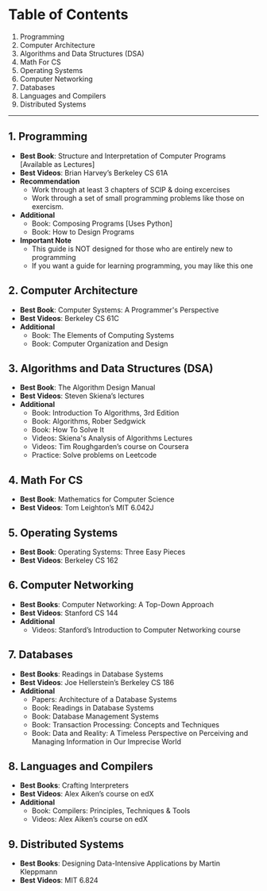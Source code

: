 # Table of Contents 

1. Programming 
2. Computer Architecture
3. Algorithms and Data Structures (DSA)
4. Math For CS 
5. Operating Systems 
6. Computer Networking 
7. Databases 
8. Languages and Compilers 
9. Distributed Systems 

--- 

## 1. Programming 
   - **Best Book**: Structure and Interpretation of Computer Programs [Available as Lectures]
   - **Best Videos**: Brian Harvey’s Berkeley CS 61A
   - **Recommendation**
      - Work through at least 3 chapters of SCIP & doing excercises 
      - Work through a set of small programming problems like those on exercism.
   - **Additional**
      - Book: Composing Programs [Uses Python]
      - Book:  How to Design Programs
   - **Important Note**
      - This guide is NOT designed for those who are entirely new to programming
      - If you want a guide for learning programming, you may like this one
## 2. Computer Architecture
   - **Best Book**: Computer Systems: A Programmer's Perspective
   - **Best Videos**: Berkeley CS 61C
   - **Additional**
     - Book: The Elements of Computing Systems
     - Book: Computer Organization and Design
## 3. Algorithms and Data Structures (DSA)
   - **Best Book**: The Algorithm Design Manual
   - **Best Videos**: Steven Skiena’s lectures
   - **Additional**
      - Book: Introduction To Algorithms, 3rd Edition
      - Book: Algorithms, Rober Sedgwick
      - Book: How To Solve It 
      - Videos: Skiena's Analysis of Algorithms Lectures
      - Videos: Tim Roughgarden’s course on Coursera 
      - Practice: Solve problems on Leetcode
## 4. Math For CS 
   - **Best Book**: Mathematics for Computer Science
   - **Best Videos**: Tom Leighton’s MIT 6.042J
## 5. Operating Systems 
   - **Best Book**: Operating Systems: Three Easy Pieces
   - **Best Videos**: Berkeley CS 162
## 6. Computer Networking 
   - **Best Books**: Computer Networking: A Top-Down Approach
   - **Best Videos**: Stanford CS 144
   - **Additional**
      - Videos: Stanford’s Introduction to Computer Networking course
## 7. Databases
   - **Best Books**: Readings in Database Systems
   - **Best Videos**: Joe Hellerstein’s Berkeley CS 186
   - **Additional**
      - Papers: Architecture of a Database Systems
      - Book: Readings in Database Systems
      - Book: Database Management Systems
      - Book: Transaction Processing: Concepts and Techniques
      - Book: Data and Reality: A Timeless Perspective on Perceiving and Managing Information in Our Imprecise World
## 8. Languages and Compilers
   - **Best Books**: Crafting Interpreters
   - **Best Videos**: Alex Aiken’s course on edX
   - **Additional**
      - Book:  Compilers: Principles, Techniques & Tools
      - Videos: Alex Aiken’s course on edX
## 9. Distributed Systems
   - **Best Books**: Designing Data-Intensive Applications by Martin Kleppmann
   - **Best Videos**: MIT 6.824
